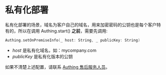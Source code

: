 # 私有化部署

<LastUpdated/>

私有化部署的场景，域名为客户自己的域名，用来加密密码的公钥也是每个客户特有的，所以在调用 Authing.start() **之前**，需要先调用:

```swift
Authing.setOnPremiseInfo(_ host: String, _ publicKey: String)
```

* *host* 是私有化域名，如：mycompany.com
* *publicKey* 是私有化版本的公钥

如果不清楚上述配置，请联系 <a href="mailto:csm@authing.cn">Authing 售后服务人员</a>。